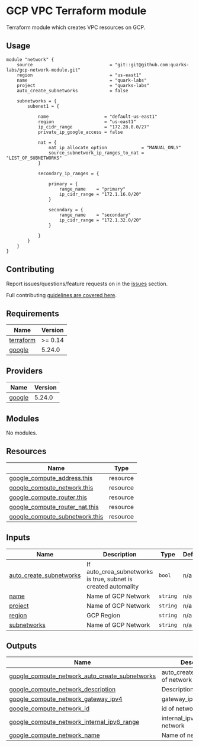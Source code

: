 # GCP VPC Terraform module

Terraform module which creates VPC resources on GCP.


## Usage

```hcl
module "network" {
    source                             = "git::git@github.com:quarks-labs/gcp-network-module.git"
    region                             = "us-east1"
    name                               = "quark-labs"
    project                            = "quarks-labs"
    auto_create_subnetworks            = false

    subnetworks = {
        subenet1 = {
            
            name                     = "default-us-east1"
            region                   = "us-east1"
            ip_cidr_range            = "172.28.0.0/27"
            private_ip_google_access = false
            
            nat = {
                nat_ip_allocate_option             = "MANUAL_ONLY"
                source_subnetwork_ip_ranges_to_nat = "LIST_OF_SUBNETWORKS"
            }

            secondary_ip_ranges = {
                
                primary = {
                    range_name    = "primary"
                    ip_cidr_range = "172.1.16.0/20"
                }
                
                secondary = {
                    range_name    = "secondary"
                    ip_cidr_range = "172.1.32.0/20"
                }

            }
        }
    }
}

```


## Contributing

Report issues/questions/feature requests on in the [issues](https://github.com/terraform-gcp-modules/.../issues/new) section.

Full contributing [guidelines are covered here](.github/contributing.md).





<!-- BEGIN_TF_DOCS -->
## Requirements

| Name | Version |
|------|---------|
| <a name="requirement_terraform"></a> [terraform](#requirement\_terraform) | >= 0.14 |
| <a name="requirement_google"></a> [google](#requirement\_google) | 5.24.0 |

## Providers

| Name | Version |
|------|---------|
| <a name="provider_google"></a> [google](#provider\_google) | 5.24.0 |

## Modules

No modules.

## Resources

| Name | Type |
|------|------|
| [google_compute_address.this](https://registry.terraform.io/providers/hashicorp/google/5.24.0/docs/resources/compute_address) | resource |
| [google_compute_network.this](https://registry.terraform.io/providers/hashicorp/google/5.24.0/docs/resources/compute_network) | resource |
| [google_compute_router.this](https://registry.terraform.io/providers/hashicorp/google/5.24.0/docs/resources/compute_router) | resource |
| [google_compute_router_nat.this](https://registry.terraform.io/providers/hashicorp/google/5.24.0/docs/resources/compute_router_nat) | resource |
| [google_compute_subnetwork.this](https://registry.terraform.io/providers/hashicorp/google/5.24.0/docs/resources/compute_subnetwork) | resource |

## Inputs

| Name | Description | Type | Default | Required |
|------|-------------|------|---------|:--------:|
| <a name="input_auto_create_subnetworks"></a> [auto\_create\_subnetworks](#input\_auto\_create\_subnetworks) | If auto\_crea\_subnetworks is true, subnet is created automality | `bool` | n/a | yes |
| <a name="input_name"></a> [name](#input\_name) | Name of GCP Network | `string` | n/a | yes |
| <a name="input_project"></a> [project](#input\_project) | Name of GCP Network | `string` | n/a | yes |
| <a name="input_region"></a> [region](#input\_region) | GCP Region | `string` | n/a | yes |
| <a name="input_subnetworks"></a> [subnetworks](#input\_subnetworks) | Name of GCP Network | `string` | n/a | yes |

## Outputs

| Name | Description |
|------|-------------|
| <a name="output_google_compute_network_auto_create_subnetworks"></a> [google\_compute\_network\_auto\_create\_subnetworks](#output\_google\_compute\_network\_auto\_create\_subnetworks) | auto\_create\_subnetworks of network |
| <a name="output_google_compute_network_description"></a> [google\_compute\_network\_description](#output\_google\_compute\_network\_description) | Description of network |
| <a name="output_google_compute_network_gateway_ipv4"></a> [google\_compute\_network\_gateway\_ipv4](#output\_google\_compute\_network\_gateway\_ipv4) | gateway\_ipv4 of network |
| <a name="output_google_compute_network_id"></a> [google\_compute\_network\_id](#output\_google\_compute\_network\_id) | id of network |
| <a name="output_google_compute_network_internal_ipv6_range"></a> [google\_compute\_network\_internal\_ipv6\_range](#output\_google\_compute\_network\_internal\_ipv6\_range) | internal\_ipv6\_range of network |
| <a name="output_google_compute_network_name"></a> [google\_compute\_network\_name](#output\_google\_compute\_network\_name) | Name of network |
<!-- END_TF_DOCS -->
